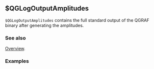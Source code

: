## $QGLogOutputAmplitudes

`$QGLogOutputAmplitudes` contains the full standard output of the QGRAF binary after generating the amplitudes.

### See also

[Overview](Extra/FeynHelpers.md).

### Examples
